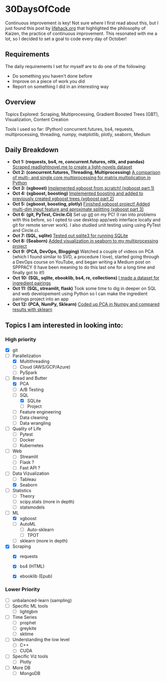 # 30DaysOfCode
Continuous improvement is key! Not sure where I first read about this, but I just found this post by [lifehack.org](https://www.lifehack.org/788823/continuous-improvement) that highlighted the philosophy of Kaizen, the practice of continuous improvement. This resonated with me a lot, so I decided to set a goal to code every day of October! 

## Requirements 
The daily requirements I set for myself are to do one of the following:
* Do something you haven't done before
* Improve on a piece of work you did
* Report on something I did in an interesting way

## Overview
Topics Explored: Scraping, Multiprocessing, Gradient Boosted Trees (GBT), Visualization, Content Creation

Tools I used so far: (Python) concurrent.futures, bs4, requests, multiprocessing, threading, numpy, matplotlib, plotly, seaborn, Medium

## Daily Breakdown
* **Oct 1: (requests, bs4, re, concurrent.futures, nltk, and pandas)** [Scraped readlightnovel.me to create a light-novels dataset](https://github.com/yuvalofek/scraping-light-novel-data)
* **Oct 2: (concurrent.futures, Threading, Multiprocessing)** [A comparison of multi- and single core multiprocessing for matrix multiplication in Python](https://github.com/yuvalofek/MultiprocessingMatMul)
* **Oct 3: (xgboost)** [Implemented xgboost from scratch! (xgboost part 1)](https://github.com/yuvalofek/py_xgboost)
* **Oct 4: (xgboost, boosting)** [Implemented boosting and added to previously created xgboost trees (xgboost part 2)](https://github.com/yuvalofek/py_xgboost)
* **Oct 5: (xgboost, boosting, plotly)** [Finished xgboost project! Added multi-dim input feature and aproximate splitting (xgboost part 3)](https://github.com/yuvalofek/py_xgboost)
* **Oct 6: (git, PyTest, Circle.Ci)** Set up [git](https://git-scm.com/) on my PC! (I ran into problems with this before, so I opted to use desktop app/web interface locally and git for remote server work). I also studied unit testing using using PyTest and Circle.ci. 
* **Oct 7: (SQL, sqlite)** [Tested out sqlite3 for running SQLite](https://github.com/yuvalofek/sqlite_test)
* **Oct 8: (Seaborn)** [Added visualization in seaborn to my multiprocessing project]((https://github.com/yuvalofek/MultiprocessingMatMul))
* **Oct 9: (PCA, DevOps, Blogging)** Watched a couple of videos on PCA (which I found similar to SVD, a procedure I love), started going through a DevOps course on YouTube, and began writing a Medium post on SPPPACY (I have been meaning to do this last one for a long time and finally got to it!) 
* **Oct 10: (SQL, sqlite, ebooklib, bs4, re, collections)** [I made a dataset for ingredient pairings](https://github.com/yuvalofek/Ingredient-Recommendation) 
* **Oct 11: (SQL, streamlit, flask)** Took some time to dig in deeper on SQL and web developement using Python so I can make the ingredient pairings project into an app 
* **Oct 12: (PCA, NumPy, Sklearn)** [Coded up PCA in Numpy and compared results with sklearn](https://github.com/yuvalofek/PCA)

## Topics I am interested in looking into: 
### High priority
- [X] git
- [ ] Parallelization
  - [X] Multithreading
  - [ ] Cloud (AWS/GCP/Azure)
  - [ ] PySpark
- [ ] Bread and Butter
  - [X] PCA
  - [ ] A/B Testing
  - [ ] SQL
    - [X] SQLite
    - [ ] Project
  - [ ] Feature engineering
  - [ ] Data cleaning
  - [ ] Data wrangling
- [ ] Quality of Life
  - [ ] Pytest
  - [ ] Docker
  - [ ] Kubernetes 
- [ ] Web
  - [ ] Streamlit
  - [ ] Flask ?
  - [ ] Fast API ?
- [ ] Data Vizualization
  - [ ] Tableau
  - [X] Seaborn
- [ ] Statistics
  - [ ] Theory
  - [ ] scipy.stats (more in depth) 
  - [ ] statsmodels 
- [ ] ML
  - [X] xgboost
  - [ ] AutoML
    - [ ] Auto-sklearn
    - [ ] TPOT
  - [ ] sklearn (more in depth)
- [X] Scraping 
  - [X] requests 
  - [X] bs4 (HTML)
  - [X] ebooklib (Epub)


### Lower Priority
- [ ] unbalanced-learn (sampling)
- [ ] Specific ML tools
  - [ ] lightgbm
- [ ] Time Series
  - [ ] prophet
  - [ ] greykite
  - [ ] sktime
- [ ] Understanding the low level 
  - [ ] C++
  - [ ] CUDA
- [ ] Specific Viz tools
  - [ ] Plotly
- [ ] More DB
  - [ ] MongoDB
